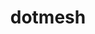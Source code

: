 ---
blog: https://dotmesh.com/blog
codehost: https://github.com/dotmesh-io
guide: https://github.com/dotmesh-io/brand-design/tree/master/logos/rgb/svg
linkedin: https://linkedin.com/company/subtree-inc
logohandle: dotmesh
sort: dotmesh
title: dotmesh
twitter: https://x.com/getdotmesh
website: https://dotmesh.com/
---